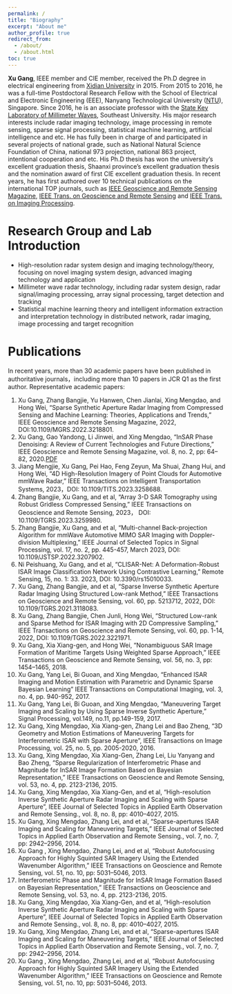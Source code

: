 ```yaml
---
permalink: /
title: "Biography"
excerpt: "About me"
author_profile: true
redirect_from:
  - /about/
  - /about.html
toc: true
---
```


**Xu Gang**, IEEE member and CIE member, received the Ph.D degree in electrical engineering from [Xidian University](https://www.xidian.edu.cn) in 2015. From 2015 to 2016, he was a full-time Postdoctoral Research Fellow with the School of Electrical and Electronic Engineering (EEE), Nanyang Technological University ([NTU](https://www.ntu.edu.sg)), Singapore. Since 2016, he is an associate professor with the [State Key Laboratory of Millimeter Waves](https://mmw.seu.edu.cn), Southeast University. His major research interests include radar imaging technology, image processing in remote sensing, sparse signal processing, statistical machine learning, artificial intelligence and etc. He has fully been in charge of and participated in several projects of national grade, such as National Natural Science Foundation of China, national 973 projection, national 863 project, intentional cooperation and etc. His Ph.D thesis has won the university’s excellent graduation thesis, Shaanxi province’s excellent graduation thesis and the nomination award of first CIE excellent graduation thesis. In recent years, he has first authored over 10 technical publications on the international TOP journals, such as [IEEE Geoscience and Remote Sensing Magazine](https://ieeexplore.ieee.org/xpl/RecentIssue.jsp?punumber=6245518), [IEEE Trans. on Geoscience and Remote Sensing](https://ieeexplore.ieee.org/xpl/RecentIssue.jsp?punumber=36) and [IEEE Trans. on Imaging Processing](https://ieeexplore.ieee.org/xpl/RecentIssue.jsp?punumber=83).

Research Group and Lab Introduction
======

* High-resolution radar system design and imaging technology/theory, focusing on novel imaging system design, advanced imaging technology and application
* Millimeter wave radar technology, including radar system design, radar signal/imaging processing, array signal processing, target detection and tracking
* Statistical machine learning theory and intelligent information extraction and interpretation technology in distributed network, radar imaging, image processing and target recognition

Publications
======
In recent years, more than 30 academic papers have been published in authoritative journals，including more than 10 papers in JCR Q1 as the first author. Representative academic papers:
1. Xu Gang, Zhang Bangjie, Yu Hanwen, Chen Jianlai, Xing Mengdao, and Hong Wei, “Sparse Synthetic Aperture Radar Imaging from Compressed Sensing and Machine Learning: Theories, Applications and Trends,” IEEE Geoscience and Remote Sensing Magazine, 2022, DOI:10.1109/MGRS.2022.3218801.
<a href="https://ieeexplore.ieee.org/document/9968096"><i class="fas fa-fw fa-file-pdf zoom" aria-hidden="true"></i></a>
<a href="https://ieeexplore.ieee.org/stamp/stamp.jsp?tp=&arnumber=9968096"><i class="fas fa-fw fa-link zoom" aria-hidden="true"></i></a>
2. Xu Gang, Gao Yandong, Li Jinwei, and Xing Mengdao, “InSAR Phase Denoising: A Review of Current Technologies and Future Directions,” IEEE Geoscience and Remote Sensing Magazine, vol. 8, no. 2, pp: 64–82, 2020.[PDF](https://ieeexplore.ieee.org/document/8986611)
3. Jiang Mengjie, Xu Gang, Pei Hao, Feng Zeyun, Ma Shuai, Zhang Hui, and Hong Wei, “4D High-Resolution Imagery of Point Clouds for Automotive mmWave Radar,” IEEE Transactions on Intelligent Transportation Systems, 2023，DOI: 10.1109/TITS.2023.3258688.
4. Zhang Bangjie, Xu Gang, and et al, “Array 3-D SAR Tomography using Robust Gridless Compressed Sensing,” IEEE Transactions on Geoscience and Remote Sensing, 2023， DOI: 10.1109/TGRS.2023.3259980.
5. Zhang Bangjie, Xu Gang, and et al, “Multi-channel Back-projection Algorithm for mmWave Automotive MIMO SAR Imaging with Doppler-division Multiplexing,” IEEE Journal of Selected Topics in Signal Processing, vol. 17, no. 2, pp. 445-457, March 2023, DOI: 10.1109/JSTSP.2022.3207902.
6. Ni Peishuang, Xu Gang, and et al, “CLISAR-Net: A Deformation-Robust ISAR Image Classification Network Using Contrastive Learning,” Remote Sensing, 15, no. 1: 33. 2023, DOI: 10.3390/rs15010033.
7. Xu Gang, Zhang Bangjie, and et al, “Sparse Inverse Synthetic Aperture Radar Imaging Using Structured Low-rank Method,” IEEE Transactions on Geoscience and Remote Sensing, vol. 60, pp. 5213712, 2022, DOI: 10.1109/TGRS.2021.3118083.
8. Xu Gang, Zhang Bangjie, Chen Junli, Hong Wei, “Structured Low-rank and Sparse Method for ISAR Imaging with 2D Compressive Sampling,” IEEE Transactions on Geoscience and Remote Sensing, vol. 60, pp. 1-14, 2022, DOI: 10.1109/TGRS.2022.3221971.
9. Xu Gang, Xia Xiang-gen, and Hong Wei, “Nonambiguous SAR Image Formation of Maritime Targets Using Weighted Sparse Approach,” IEEE Transactions on Geoscience and Remote Sensing, vol. 56, no. 3, pp: 1454–1465, 2018.
10. Xu Gang, Yang Lei, Bi Guoan, and Xing Mengdao, “Enhanced ISAR Imaging and Motion Estimation with Parametric and Dynamic Sparse Bayesian Learning” IEEE Transactions on Computational Imaging, vol. 3, no. 4, pp. 940-952, 2017.
11. Xu Gang, Yang Lei, Bi Guoan, and Xing Mengdao, “Maneuvering Target Imaging and Scaling by Using Sparse Inverse Synthetic Aperture,” Signal Processing, vol.149, no.11, pp.149-159, 2017.
12. Xu Gang, Xing Mengdao, Xia Xiang-gen, Zhang Lei and Bao Zheng, “3D Geometry and Motion Estimations of Maneuvering Targets for Interferometric ISAR with Sparse Aperture”, IEEE Transactions on Image Processing, vol. 25, no. 5, pp. 2005-2020, 2016.
13. Xu Gang, Xing Mengdao, Xia Xiang-Gen, Zhang Lei, Liu Yanyang and Bao Zheng, “Sparse Regularization of Interferometric Phase and Magnitude for InSAR Image Formation Based on Bayesian Representation,” IEEE Transactions on Geoscience and Remote Sensing, vol. 53, no. 4, pp. 2123-2136, 2015.
14. Xu Gang, Xing Mengdao, Xia Xiang-Gen, and et al, “High-resolution Inverse Synthetic Aperture Radar Imaging and Scaling with Sparse Aperture”, IEEE Journal of Selected Topics in Applied Earth Observation and Remote Sensing., vol. 8, no. 8, pp: 4010–4027, 2015.
15. Xu Gang, Xing Mengdao, Zhang Lei, and et al, “Sparse-apertures ISAR Imaging and Scaling for Maneuvering Targets,” IEEE Journal of Selected Topics in Applied Earth Observation and Remote Sensing., vol. 7, no. 7, pp: 2942–2956, 2014.
16. Xu Gang , Xing Mengdao, Zhang Lei, and et al, “Robust Autofocusing Approach for Highly Squinted SAR Imagery Using the Extended Wavenumber Algorithm,” IEEE Transactions on Geoscience and Remote Sensing, vol. 51, no. 10, pp: 5031–5046, 2013.
17. Interferometric Phase and Magnitude for InSAR Image Formation Based on Bayesian Representation,” IEEE Transactions on Geoscience and Remote Sensing, vol. 53, no. 4, pp. 2123-2136, 2015.
18. Xu Gang, Xing Mengdao, Xia Xiang-Gen, and et al, “High-resolution Inverse Synthetic Aperture Radar Imaging and Scaling with Sparse Aperture”, IEEE Journal of Selected Topics in Applied Earth Observation and Remote Sensing., vol. 8, no. 8, pp: 4010–4027, 2015.
19. Xu Gang, Xing Mengdao, Zhang Lei, and et al, “Sparse-apertures ISAR Imaging and Scaling for Maneuvering Targets,” IEEE Journal of Selected Topics in Applied Earth Observation and Remote Sensing., vol. 7, no. 7, pp: 2942–2956, 2014.
20. Xu Gang , Xing Mengdao, Zhang Lei, and et al, “Robust Autofocusing Approach for Highly Squinted SAR Imagery Using the Extended Wavenumber Algorithm,” IEEE Transactions on Geoscience and Remote Sensing, vol. 51, no. 10, pp: 5031–5046, 2013.

